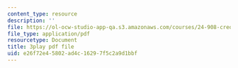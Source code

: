 ```yaml
---
content_type: resource
description: ''
file: https://ol-ocw-studio-app-qa.s3.amazonaws.com/courses/24-908-creole-language-and-caribbean-identities-spring-2017/e26f72e45802ad4c16297f5c2a9d1bbf_8fAGSwTwzxI.pdf
file_type: application/pdf
resourcetype: Document
title: 3play pdf file
uid: e26f72e4-5802-ad4c-1629-7f5c2a9d1bbf
---
```

